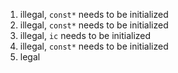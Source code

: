 1. illegal, `const*` needs to be initialized
2. illegal, `const*` needs to be initialized
3. illegal, `ic` needs to be initialized
4. illegal, `const*` needs to be initialized
5. legal